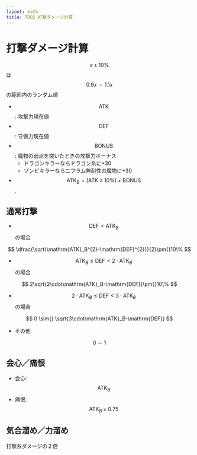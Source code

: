 ```yaml
---
layout: math
title: TDQ2 打撃ダメージ計算
---
```


# 打撃ダメージ計算

$$x\pm{}10\%$$は$$0.9x \sim{} 1.1x$$の範囲内のランダム値

* $$\mathrm{ATK}$$: 攻撃力現在値
* $$\mathrm{DEF}$$: 守備力現在値
* $$\mathrm{BONUS}$$: 魔物の弱点を突いたときの攻撃力ボーナス
	* ドラゴンキラーならドラゴン系に+30
	* ゾンビキラーならニフラム無耐性の魔物に+30
* $$\mathrm{ATK}_B = (\mathrm{ATK}\pm{}10\%) + \mathrm{BONUS}$$.


## 通常打撃

* $$\mathrm{DEF} \lt \mathrm{ATK}_B$$の場合

$$
	\dfrac{\sqrt{\mathrm{ATK}_B^{2}-\mathrm{DEF}^{2}}}{2}\pm{}10\%
$$

* $$\mathrm{ATK}_B \le \mathrm{DEF} \lt 2\cdot{}\mathrm{ATK}_B$$の場合

$$
	2\sqrt{2\cdot\mathrm{ATK}_B-\mathrm{DEF}}\pm{}10\%
$$

* $$2\cdot{}\mathrm{ATK}_B \le \mathrm{DEF} \lt 3\cdot{}\mathrm{ATK}_B$$の場合

$$
	0 \sim{} \sqrt{3\cdot\mathrm{ATK}_B-\mathrm{DEF}}
$$

* その他

$$
	0 \sim{} 1
$$


## 会心／痛恨

* 会心: $$\mathrm{ATK}_B$$
* 痛恨: $$\mathrm{ATK}_B\times{}0.75$$


## 気合溜め／力溜め

打撃系ダメージの２倍
